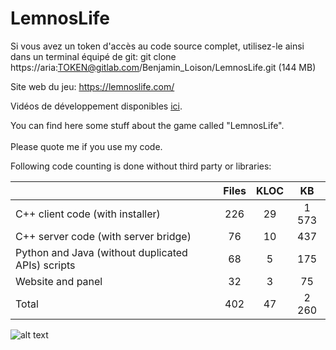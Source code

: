 # LemnosLife

Si vous avez un token d'accès au code source complet, utilisez-le ainsi dans un terminal équipé de git: git clone https://aria:TOKEN@gitlab.com/Benjamin_Loison/LemnosLife.git (144 MB)

Site web du jeu: https://lemnoslife.com/

Vidéos de développement disponibles [ici](https://www.youtube.com/playlist?list=PLiJOYdwXbxtZqneWzvr21YzEiTG-QiPKZ).

You can find here some stuff about the game called "LemnosLife".<br/><br/>
Please quote me if you use my code.

Following code counting is done without third party or libraries:

|                                                   | Files | KLOC | KB    |
| --------------------------------------------------|:-----:|:----:|:-----:|
| C++ client code (with installer)                  | 226   | 29   | 1 573 |
| C++ server code (with server bridge)              | 76    | 10   | 437   |
| Python and Java (without duplicated APIs) scripts | 68    | 5    | 175   |
| Website and panel                                 | 32    | 3    | 75    |
| Total                                             | 402   | 47   | 2 260 |

![alt text](https://github.com/Benjamin-Loison/LemnosLife/raw/master/website/Website/Media/Pictures/1.png)
